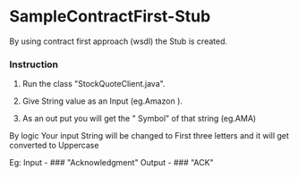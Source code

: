 # SampleContractFirst-Stub
By using contract first approach (wsdl) the Stub is created.

### Instruction

1. Run the class "StockQuoteClient.java".

2. Give String value as an Input (eg.Amazon ).

3. As an out put you will get the " Symbol" of that string (eg.AMA)

By logic Your input String will be changed to First three letters and it will get converted to Uppercase

Eg: Input - ### "Acknowledgment" 
   Output - ### "ACK"
